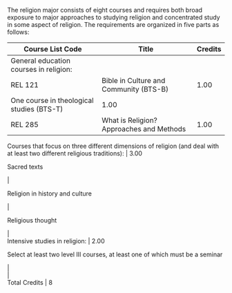The religion major consists of eight courses and requires both broad exposure
to major approaches to studying religion and concentrated study in some aspect
of religion. The requirements are organized in five parts as follows:

Course List  Code  |  Title  |  Credits  
---|---|---  
General education courses in religion:  |  
REL 121  |  Bible in Culture and Community (BTS-B)  |  1.00  
One course in theological studies (BTS-T)  |  1.00  
REL 285  |  What is Religion? Approaches and Methods  |  1.00  
Courses that focus on three different dimensions of religion (and deal with at
least two different religious traditions):  |  3.00  
  
Sacred texts

|  
  
Religion in history and culture

|  
  
Religious thought

|  
Intensive studies in religion:  |  2.00  
  
Select at least two level III courses, at least one of which must be a seminar

|  
|  
Total Credits  |  8

